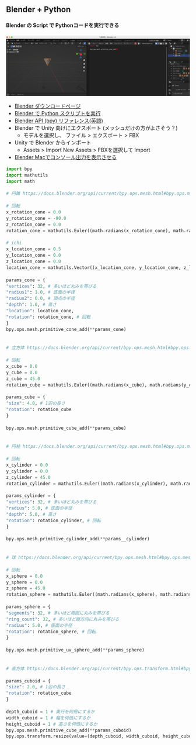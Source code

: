 ## Blender + Python
#### Blender の Script で Pythonコードを実行できる
<img src="images/image.png" width="1000px">

- [Blender ダウンロードページ](https://www.blender.org/download/)
- [Blender で Python スクリプトを実行](https://www.kkaneko.jp/db/cg/bpy.html)
- [Blender API (bpy) リファレンス(英語)](https://docs.blender.org/api/current/index.html)
- Blender で Unity 向けにエクスポート (メッシュだけの方がよさそう？)
  - モデルを選択し、 ファイル > エクスポート > FBX
- Unity で Blender からインポート
  - Assets > Import New Assets > FBXを選択して Import
- [Blender Macでコンソール出力を表示させる](https://www.patec-tech.jp/process/?p=3762)

```python
import bpy
import mathutils
import math

# 円錐 https://docs.blender.org/api/current/bpy.ops.mesh.html#bpy.ops.mesh.primitive_cone_add

# 回転
x_rotation_cone = 0.0
y_rotation_cone = -90.0
z_rotation_cone = 0.0
rotation_cone = mathutils.Euler((math.radians(x_rotation_cone), math.radians(y_rotation_cone), math.radians(z_rotation_cone)), 'XYZ')

# ichi
x_location_cone = 0.5
y_location_cone = 0.0
z_location_cone = 0.0
location_cone = mathutils.Vector((x_location_cone, y_location_cone, z_location_cone))

params_cone = {
"vertices": 32, # 多いほど丸みを帯びる
"radius1": 1.0, # 底面の半径
"radius2": 0.0, # 頂点の半径
"depth": 1.0, # 高さ
"location": location_cone,
"rotation": rotation_cone, # 回転
} 
bpy.ops.mesh.primitive_cone_add(**params_cone)


# 立方体 https://docs.blender.org/api/current/bpy.ops.mesh.html#bpy.ops.mesh.primitive_cube_add

# 回転
x_cube = 0.0
y_cube = 0.0
z_cube = 45.0
rotation_cube = mathutils.Euler((math.radians(x_cube), math.radians(y_cube), math.radians(z_cube)), 'XYZ')

params_cube = {
"size": 4.0, # 1辺の長さ
"rotation": rotation_cube
}

bpy.ops.mesh.primitive_cube_add(**params_cube)


# 円柱 https://docs.blender.org/api/current/bpy.ops.mesh.html#bpy.ops.mesh.primitive_cylinder_add

# 回転
x_cylinder = 0.0
y_cylinder = 0.0
z_cylinder = 45.0
rotation_cylinder = mathutils.Euler((math.radians(x_cylinder), math.radians(y_cylinder), math.radians(z_cylinder)), 'XYZ')

params_cylinder = {
"vertices": 32, # 多いほど丸みを帯びる
"radius": 5.0, # 底面の半径
"depth": 5.0, # 高さ
"rotation": rotation_cylinder, # 回転
}

bpy.ops.mesh.primitive_cylinder_add(**params__cylinder)


# 球 https://docs.blender.org/api/current/bpy.ops.mesh.html#bpy.ops.mesh.primitive_uv_sphere_add

# 回転
x_sphere = 0.0
y_sphere = 0.0
z_sphere = 45.0
rotation_sphere = mathutils.Euler((math.radians(x_sphere), math.radians(y_sphere), math.radians(z_sphere)), 'XYZ')

params_sphere = {
"segments": 32, # 多いほど周囲に丸みを帯びる
"ring_count": 32, # 多いほど縦方向に丸みを帯びる
"radius": 5.0, # 底面の半径
"rotation": rotation_sphere, # 回転
}

bpy.ops.mesh.primitive_uv_sphere_add(**params_sphere)


# 直方体 https://docs.blender.org/api/current/bpy.ops.transform.html#bpy.ops.transform.resize

params_cuboid = {
"size": 2.0, # 1辺の長さ
"rotation": rotation_cube
}

depth_cuboid = 1 # 奥行を何倍にするか
width_cuboid = 1 # 幅を何倍にするか
height_cuboid = 1 # 高さを何倍にするか
bpy.ops.mesh.primitive_cube_add(**params_cuboid)
bpy.ops.transform.resize(value=(depth_cuboid, width_cuboid, height_cuboid))
```


